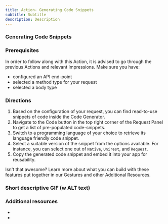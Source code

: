 ```yaml
---
title: Action- Generating Code Snippets
subtitle: Subtitle
description: Description
---
```


### Generating Code Snippets 

### Prerequisites

In order to follow along with this Action, it is advised to go through the previous Actions and relevant Impressions. Make sure you have:
- configured an API end-point
- selected a method type for your request
- selected a body type


### Directions

1. Based on the configuration of your request, you can find read-to-use snippets of code inside the Code Generator.
2. Navigate to the Code button in the top right corner of the Request Panel to get a list of pre-populated code-snippets.
3. Switch to a programming language of your choice to retrieve its language friendly code snippet.
4. Select a suitable version of the snippet from the options available. For instance, you can select one out of `Native`, `Unirest`, and `Request`.
5. Copy the generated code snippet and embed it into your app for reusability. 

Isn't that awesome? Learn more about what you can build with these features put together in our Gestures and other Additional Resources.

### Short descriptive GIF (w ALT text)

### Additional resources

- 
-